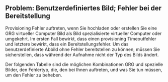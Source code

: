 ## <a name="issue-custom-image-provisioning-errors"></a>Problem: Benutzerdefiniertes Bild; Fehler bei der Bereitstellung

Provisioning Fehler auftreten, wenn Sie hochladen oder erstellen Sie eine GRG virtueller Computer Bild als Bild spezialisierte virtueller Computer oder umgekehrt. Im ersten Fall bewirkt, dass einen provisioning Timeoutfehler und letztere bewirkt, dass ein Bereitstellungsfehler. Um das benutzerdefinierte Abbild ohne Fehler bereitstellen zu können, müssen Sie sicherstellen, dass während der Aufnahme nicht der Typ des Bilds ändert.

Der folgenden Tabelle sind die möglichen Kombinationen GRG und spezielle Bilder, den Fehlertyp, die, den bei Ihnen auftreten, und was Sie tun müssen, um den Fehler zu beheben.
